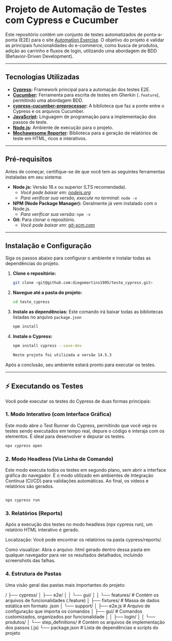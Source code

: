 # Projeto de Automação de Testes com Cypress e Cucumber

Este repositório contém um conjunto de testes automatizados de ponta-a-ponta (E2E) para o site [Automation Exercise](https://www.automationexercise.com). O objetivo do projeto é validar as principais funcionalidades do e-commerce, como busca de produtos, adição ao carrinho e fluxos de login, utilizando uma abordagem de BDD (Behavior-Driven Development).

---

## Tecnologias Utilizadas

* **[Cypress](https://www.cypress.io/):** Framework principal para a automação dos testes E2E.
* **[Cucumber](https://cucumber.io/):** Ferramenta para escrita de testes em Gherkin (`.feature`), permitindo uma abordagem BDD.
* **[cypress-cucumber-preprocessor](https://github.com/badeball/cypress-cucumber-preprocessor):** A biblioteca que faz a ponte entre o Cypress e os arquivos Cucumber.
* **[JavaScript](https://developer.mozilla.org/pt-BR/docs/Web/JavaScript):** Linguagem de programação para a implementação dos passos de teste.
* **[Node.js](https://nodejs.org/):** Ambiente de execução para o projeto.
* **[Mochawesome Reporter](https://github.com/antontelesh/cypress-mochawesome-reporter):** Biblioteca para a geração de relatórios de teste em HTML, ricos e interativos.

---

## Pré-requisitos

Antes de começar, certifique-se de que você tem as seguintes ferramentas instaladas em seu sistema:

* **Node.js:** Versão 18.x ou superior (LTS recomendada).
    * *Você pode baixar em: [nodejs.org](https://nodejs.org/)*
    * *Para verificar sua versão, execute no terminal:* `node -v`
* **NPM (Node Package Manager):** Geralmente já vem instalado com o Node.js.
    * *Para verificar sua versão:* `npm -v`
* **Git:** Para clonar o repositório.
    * *Você pode baixar em: [git-scm.com](https://git-scm.com/)*

---

## Instalação e Configuração

Siga os passos abaixo para configurar o ambiente e instalar todas as dependências do projeto.

1.  **Clone o repositório:**
    ```bash
    git clone <git@github.com:diegomartins1995/teste_cypress.git>
    ```

2.  **Navegue até a pasta do projeto:**
    ```bash
    cd teste_cypress
    ```

3.  **Instale as dependências:**
    Este comando irá baixar todas as bibliotecas listadas no arquivo `package.json`
    ```bash
    npm install
    ```
4.  **Instale o Cypress:**
   
    ```bash
    npm install cypress --save-dev

    Neste projeto foi utilizada a versão 14.5.3
    ```

Após a conclusão, seu ambiente estará pronto para executar os testes.

---

## ⚡ Executando os Testes

Você pode executar os testes do Cypress de duas formas principais:

### 1. Modo Interativo (com Interface Gráfica)

Este modo abre o Test Runner do Cypress, permitindo que você veja os testes sendo executados em tempo real, depure o código e interaja com os elementos. É ideal para desenvolver e depurar os testes.

```bash
npx cypress open
```

### 2. Modo Headless (Via Linha de Comando)
Este modo executa todos os testes em segundo plano, sem abrir a interface gráfica do navegador. É o modo utilizado em ambientes de Integração Contínua (CI/CD) para validações automáticas. Ao final, os vídeos e relatórios são gerados.

```bash

npx cypress run

```
### 3. Relatórios (Reports)
Após a execução dos testes no modo headless (npx cypress run), um relatório HTML interativo é gerado.

Localização: Você pode encontrar os relatórios na pasta cypress/reports/.

Como visualizar: Abra o arquivo .html gerado dentro dessa pasta em qualquer navegador para ver os resultados detalhados, incluindo screenshots das falhas.

### 4. Estrutura de Pastas
Uma visão geral das pastas mais importantes do projeto:



/
├── cypress/
│   ├── e2e/
│   │   └── gui/
│   │       └── features/       # Contém os arquivos de funcionalidades (.feature)
│   ├── fixtures/               # Massa de dados estática em formato .json
│   └── support/
│       ├── e2e.js              # Arquivo de configuração que importa os comandos
│       ├── gui/                # Comandos customizados, organizados por funcionalidade
│       │   ├── login/
│       │   └── produtos/
│       └── step_definitions/   # Contém os arquivos de implementação dos passos (.js)
└── package.json                # Lista de dependências e scripts do projeto






